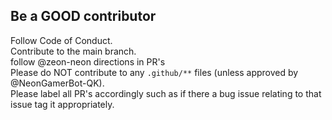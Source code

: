 ## Be a GOOD contributor 

Follow Code of Conduct. 
<br />
Contribute to the main branch.
<br />
follow @zeon-neon directions in PR's
<br />
Please do NOT contribute to any `.github/**` files (unless approved by @NeonGamerBot-QK).
<br />
Please label all PR's accordingly such as if there a bug issue relating to that issue tag it appropriately.
